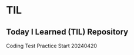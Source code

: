 # TIL
Today I Learned (TIL) Repository
------------------------

Coding Test Practice Start
20240420

